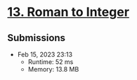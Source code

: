 # [13. Roman to Integer](https://leetcode.com/problems/roman-to-integer/)

## Submissions

- Feb 15, 2023 23:13
    - Runtime: 52 ms
    - Memory: 13.8 MB
